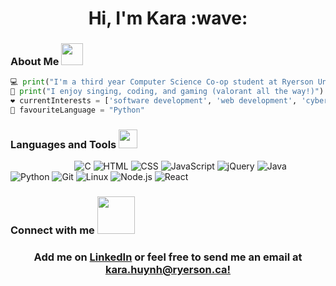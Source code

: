 <h1 align="center">
  Hi, I'm Kara :wave:
</h1>

### About Me <img src="https://media.giphy.com/media/oz45ELYgMoYVsZqmor/giphy.gif" width="35"/>
```python
💻 print("I'm a third year Computer Science Co-op student at Ryerson University")
🎵 print("I enjoy singing, coding, and gaming (valorant all the way!)")
❤️ currentInterests = ['software development', 'web development', 'cybersecurity']
🌸 favouriteLanguage = "Python"
```

### Languages and Tools <img src="https://media.giphy.com/media/FMnVZzDALopvG/giphy.gif" width="30"/>
&nbsp;&nbsp;&nbsp;&nbsp;&nbsp;&nbsp;&nbsp;&nbsp;&nbsp;&nbsp;&nbsp;&nbsp;&nbsp;&nbsp;&nbsp;&nbsp;&nbsp;&nbsp;&nbsp;&nbsp;&nbsp;&nbsp;&nbsp;&nbsp;&nbsp;
  ![C](https://img.shields.io/badge/-C-000000?style=flat&logo=C)
  ![HTML](https://img.shields.io/badge/-HTML5-000000?style=flat&logo=HTML5)
  ![CSS](https://img.shields.io/badge/-CSS3-000000?style=flat&logo=CSS3)
  ![JavaScript](https://img.shields.io/badge/-JavaScript-000000?style=flat&logo=javascript)
  ![jQuery](https://img.shields.io/badge/-jQuery-000000?style=flat&logo=jQuery&logoColor=0769AD)
  ![Java](https://img.shields.io/badge/-Java-000000?style=flat&logo=java&logoColor=007396)
  ![Python](https://img.shields.io/badge/-Python-000000?style=flat&logo=python)
  ![Git](https://img.shields.io/badge/-Git-000000?style=flat&logo=git&logoColor=F05032)
  ![Linux](https://img.shields.io/badge/-Linux-000000?style=flat&logo=linux&logoColor=FCC624)
  ![Node.js](https://img.shields.io/badge/-Node.js-000000?style=flat&logo=node.js&logoColor=339933)
  ![React](https://img.shields.io/badge/-React-000000?style=flat&logo=React&logoColor=61DAFB)
  



### Connect with me <img src="https://media.giphy.com/media/RImnzu65CsA3fc6u5f/giphy.gif" width="60"/>
<h3 align="center">
  Add me on <a href="https://www.linkedin.com/in/kara-huynh/">LinkedIn</a> or feel free to send me an email at <a href="mailto:kara.huynh@ryerson.ca">kara.huynh@ryerson.ca!</a>
 
</h3>



